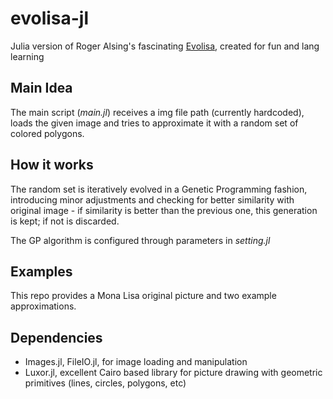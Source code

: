 # evolisa-jl

Julia version of Roger Alsing's fascinating [Evolisa](https://rogerjohansson.blog/2008/12/07/genetic-programming-evolution-of-mona-lisa/), created for fun and lang learning

## Main Idea

The main script (_main.jl_) receives a img file path (currently hardcoded), loads the given image and tries to approximate it with a random set of colored polygons. 

## How it works

The random set is iteratively evolved in a Genetic Programming fashion, introducing minor adjustments and checking for better similarity with original image - if similarity is better than the previous one, this generation is kept; if not is discarded.

The GP algorithm is configured through parameters in _setting.jl_

## Examples

This repo provides a Mona Lisa original picture and two example approximations.


## Dependencies

- Images.jl, FileIO.jl, for image loading and manipulation
- Luxor.jl, excellent Cairo based library for picture drawing with geometric primitives (lines, circles, polygons, etc)
